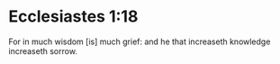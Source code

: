 # Ecclesiastes 1:18

For in much wisdom [is] much grief: and he that increaseth knowledge increaseth sorrow.